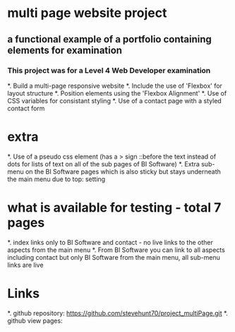 # multi page website project
## a functional example of a portfolio containing elements for examination
### This project was for a Level 4 Web Developer examination

*. Build a multi-page responsive website
*. Include the use of 'Flexbox' for layout structure
*. Position elements using the 'Flexbox Alignment'
*. Use of CSS variables for consistant styling
*. Use of a contact page with a styled contact form
# extra
*. Use of a pseudo css element (has a > sign ::before the text instead of dots for lists of text on all of the sub pages of BI Software)
*. Extra sub-menu on the BI Software pages which is also sticky but stays underneath the main menu due to top: setting

# what is available for testing - total 7 pages
*. index links only to BI Software and contact - no live links to the other aspects from the main menu
*. From BI Software you can link to all aspects including contact but only BI Software from the main menu, all sub-menu links are live

# Links
*. github repository: https://github.com/stevehunt70/project_multiPage.git
*. github view pages: 